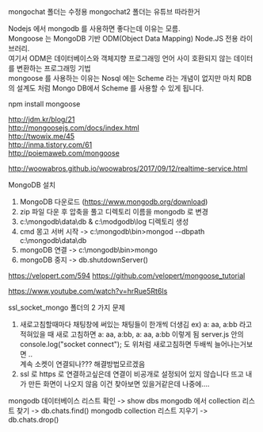 mongochat 폴더는 수정용
mongochat2 폴더는 유튜브 따라한거

Nodejs 에서 mongodb 를 사용하면 좋다는데 이유는 모름.                          
Mongoose 는  MongoDB 기반 ODM(Object Data Mapping) Node.JS 전용 라이브러리.                                                  
여기서 ODM은 데이터베이스와 객체지향 프로그래밍 언어 사이 호환되지 않는 데이터를 변환하는 프로그래밍 기법                                         
mongoose 를 사용하는 이유는 Nosql 에는 Scheme 라는 개념이 없지만 마치 RDB 의 설계도 처럼 Mongo DB에서 Scheme 를 사용할 수 있게 됩니다.                            
            
npm install mongoose                

http://jdm.kr/blog/21                                                                                
http://mongoosejs.com/docs/index.html                                      
http://twowix.me/45                                                                                               
http://inma.tistory.com/61                                                                                   
http://poiemaweb.com/mongoose                                                            


http://woowabros.github.io/woowabros/2017/09/12/realtime-service.html

MongoDB 설치
1. MongoDB 다운로드 (https://www.mongodb.org/download)                                        
2. zip 파일 다운 후 압축을 풀고 디렉토리 이름을 mongodb 로 변경                                                                        
3. c:\mongodb\data\db & c:\modgodb\log 디렉토리 생성                                                                                                                                  
5. cmd 몽고 서버 시작 -> c:\mongodb\bin>mongod --dbpath c:\mongodb\data\db                                                            
6. mongoDB 연결 -> c:\mongodb\bin>mongo                                                                 
7. mongoDB 중지 -> db.shutdownServer()                                                  
             
             
 https://velopert.com/594
 https://github.com/velopert/mongoose_tutorial
 
 
 https://www.youtube.com/watch?v=hrRue5Rt6Is
 
 
 ssl_socket_mongo 폴더의 2 가지 문제                                                                                                                                         
 1. 새로고침할때마다 채팅창에 써있는 채팅들이 한개씩 더생김 ex) a: aa, a:bb 라고 적혀있을 때 새로 고침하면 a: aa, a:bb, a: aa, a:bb 이렇게 됨
 server.js 안의 console.log("socket connect"); 도 위처럼 새로고침하면 두배씩 늘어나는거보면 ..                                  
 계속 소켓이 연결되나??? 해결방법모르겠음                                                                                                                 
 2. ssl 로 https 로 연결하고싶은데 연결이 비공개로 설정되어 있지 않습니다 뜨고 내가 만든 화면이 나오지 않음 이건 찾아보면 있을거같은데 나중에....
 
 
 mongodb 데이터베이스 리스트 확인 
 -> show dbs
 mongodb 에서 collection 리스트 찾기 
 -> db.chats.find()
 mongodb collection 리스트 지우기 
 -> db.chats.drop()
 
 